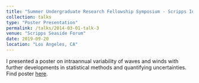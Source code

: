 ```yaml
---
title: "Summer Undergraduate Research Fellowship Symposium - Scripps Institution of Oceanography"
collection: talks
type: "Poster Presentation"
permalink: /talks/2014-03-01-talk-3
venue: "Scripps Seaside Forum"
date: 2019-09-20
location: "Los Angeles, CA"
---
```


I presented a poster on intraannual variability of waves and winds with further developments in statistical methods and quantifying uncertainties. Find poster [here](). 
